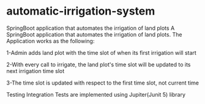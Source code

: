 # automatic-irrigation-system
 SpringBoot application that automates the irrigation of land plots
A SpringBoot application that automates the irrigation of land plots. The Application works as the following:




1-Admin adds land plot with the time slot of when its first irrigation will start

2-With every call to irrigate, the land plot's time slot will be updated to its next irrigation time slot

3-The time slot is updated with respect to the first time slot, not current time

Testing
Integration Tests are implemented using Jupiter(Junit 5) library
